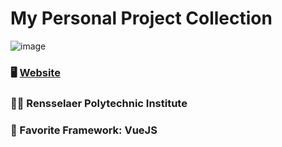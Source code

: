 # My Personal Project Collection

![image](https://github.com/teykamp/teykamp/assets/76519301/bfaa20fa-4077-40e6-9388-457cb6d721f9)

### 🖥️ [Website](https://teykamp.github.io/)

### 👨‍🎓 Rensselaer Polytechnic Institute

### 💚 Favorite Framework: VueJS
